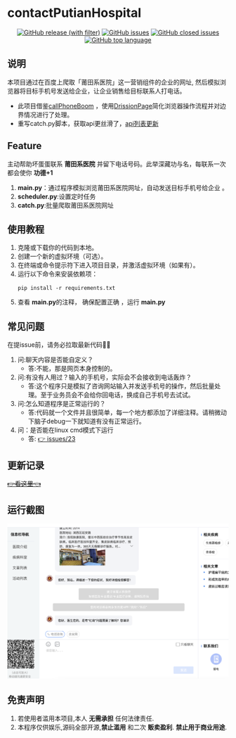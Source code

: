 # contactPutianHospital

<div align="center">
    <a href="https://github.com/ehnait/contactPutianHospital/releases" target="_blank">
        <img alt="GitHub release (with filter)"
             src="https://img.shields.io/github/v/release/ehnait/contactPutianHospital"></a>
    <a href="https://github.com/ehnait/contactPutianHospital/issues" target="_blank">
        <img alt="GitHub issues" src="https://img.shields.io/github/issues/ehnait/contactPutianHospital"></a>
    <a href="https://github.com/ehnait/contactPutianHospital/issues?q=is%3Aissue+is%3Aclosed" target="_blank">
        <img alt="GitHub closed issues" src="https://img.shields.io/github/issues-closed/ehnait/contactPutianHospital?color=%23A400C8"></a>
    <a href="https://shields.io/" target="_blank">
        <img alt="GitHub top language" src="https://img.shields.io/github/languages/top/ehnait/contactPutianHospital"></a>
</div>

## 说明

本项目通过在百度上爬取「莆田系医院」这一营销组件的企业的网址, 然后模拟浏览器将目标手机号发送给企业，让企业销售给目标联系人打电话。

- 此项目借鉴[callPhoneBoom](https://github.com/olyble/callPhoneBoom)
  ，使用[DrissionPage](http://g1879.gitee.io/drissionpagedocs/)简化浏览器操作流程并对边界情况进行了处理。
- 重写catch.py脚本，获取api更丝滑了，[api列表更新](api.txt)

## Feature

主动帮助坏蛋蛋联系 **莆田系医院** 并留下电话号码。此举深藏功与名，每联系一次都会使你 **功德+1**

1. **main.py**：通过程序模拟浏览莆田系医院网址，自动发送目标手机号给企业 。
2. **scheduler.py**:设置定时任务
3. **catch.py**:批量爬取莆田系医院网址

## 使用教程

1. 克隆或下载你的代码到本地。
2. 创建一个新的虚拟环境（可选）。
3. 在终端或命令提示符下进入项目目录，并激活虚拟环境（如果有）。
4. 运行以下命令来安装依赖项：
   ```
   pip install -r requirements.txt
   ```
5. 查看 **main.py**的注释， 确保配置正确 ，运行 **main.py**

## 常见问题

在提issue前，请务必拉取最新代码🙏🏻

1. 问:聊天内容是否能自定义？
    - 答:不能，那是网页本身控制的。
2. 问:有没有人用过？输入的手机号，实际会不会接收到电话轰炸？
    - 答:这个程序只是模拟了咨询网站输入并发送手机号的操作，然后批量处理。至于业务员会不会给你回电话，换成自己手机号去试试。
3. 问:怎么知道程序是正常运行的？
    - 答:代码就一个文件并且很简单，每一个地方都添加了详细注释。请稍微动下脑子debug一下就知道有没有正常运行。
4. 问：是否能在linux cmd模式下运行
    - 答: [👉 issues/23](https://github.com/ehnait/contactPutianHospital/issues/23)

## 更新记录

~~[👉看这里👈](https://github.com/ehnait/contactPutianHospital/releases)~~

## 运行截图

![](imgs/img1.png)

## 免责声明

1. 若使用者滥用本项目,本人 **无需承担** 任何法律责任.
2. 本程序仅供娱乐,源码全部开源,**禁止滥用** 和二次 **贩卖盈利**.  **禁止用于商业用途**.
